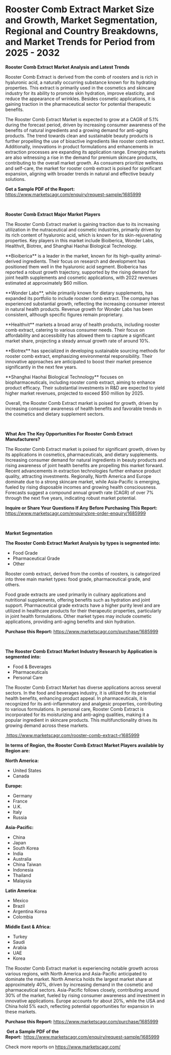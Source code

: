 <p><h1>Rooster Comb Extract Market Size and Growth, Market Segmentation, Regional and Country Breakdowns, and Market Trends for Period from 2025 -  2032</h1></p><p><strong>Rooster Comb Extract Market Analysis and Latest Trends</strong></p>
<p><p>Rooster Comb Extract is derived from the comb of roosters and is rich in hyaluronic acid, a naturally occurring substance known for its hydrating properties. This extract is primarily used in the cosmetics and skincare industry for its ability to promote skin hydration, improve elasticity, and reduce the appearance of wrinkles. Besides cosmetic applications, it is gaining traction in the pharmaceutical sector for potential therapeutic benefits.</p><p>The Rooster Comb Extract Market is expected to grow at a CAGR of 5.1% during the forecast period, driven by increasing consumer awareness of the benefits of natural ingredients and a growing demand for anti-aging products. The trend towards clean and sustainable beauty products is further propelling the use of bioactive ingredients like rooster comb extract. Additionally, innovations in product formulations and enhancements in extraction processes are expanding its application range. Emerging markets are also witnessing a rise in the demand for premium skincare products, contributing to the overall market growth. As consumers prioritize wellness and self-care, the market for rooster comb extract is poised for significant expansion, aligning with broader trends in natural and effective beauty solutions.</p></p>
<p><strong>Get a Sample PDF of the Report:&nbsp;</strong> <a href="https://www.marketscagr.com/enquiry/request-sample/1685999?utm_campaign=3018&utm_medium=2&utm_source=Github&utm_content=ia&utm_term=04042025&utm_id=rooster-comb-extract">https://www.marketscagr.com/enquiry/request-sample/1685999</a></p>
<p>&nbsp;</p>
<p><strong>Rooster Comb Extract Major Market Players</strong></p>
<p><p>The Rooster Comb Extract market is gaining traction due to its increasing utilization in the nutraceutical and cosmetic industries, primarily driven by its rich content of hyaluronic acid, which is known for its skin-rejuvenating properties. Key players in this market include Bioiberica, Wonder Labs, Healthvit, Biotrex, and Shanghai Haohai Biological Technology.</p><p>**Bioiberica** is a leader in the market, known for its high-quality animal-derived ingredients. Their focus on research and development has positioned them well in the hyaluronic acid segment. Bioiberica has reported a robust growth trajectory, supported by the rising demand for joint health supplements and cosmetic applications, with 2022 revenues estimated at approximately $60 million.</p><p>**Wonder Labs**, while primarily known for dietary supplements, has expanded its portfolio to include rooster comb extract. The company has experienced substantial growth, reflecting the increasing consumer interest in natural health products. Revenue growth for Wonder Labs has been consistent, although specific figures remain proprietary.</p><p>**Healthvit** markets a broad array of health products, including rooster comb extract, catering to various consumer needs. Their focus on affordability and accessibility has allowed them to capture a significant market share, projecting a steady annual growth rate of around 10%.</p><p>**Biotrex** has specialized in developing sustainable sourcing methods for rooster comb extract, emphasizing environmental responsibility. Their innovative approaches are anticipated to boost their market presence significantly in the next few years.</p><p>**Shanghai Haohai Biological Technology** focuses on biopharmaceuticals, including rooster comb extract, aiming to enhance product efficacy. Their substantial investments in R&D are expected to yield higher market revenues, projected to exceed $50 million by 2025.</p><p>Overall, the Rooster Comb Extract market is poised for growth, driven by increasing consumer awareness of health benefits and favorable trends in the cosmetics and dietary supplement sectors.</p></p>
<p>&nbsp;</p>
<p><strong>What Are The Key Opportunities For Rooster Comb Extract Manufacturers?</strong></p>
<p><p>The Rooster Comb Extract market is poised for significant growth, driven by its applications in cosmetics, pharmaceuticals, and dietary supplements. Increasing consumer demand for natural ingredients in beauty products and rising awareness of joint health benefits are propelling this market forward. Recent advancements in extraction technologies further enhance product quality, attracting investments. Regionally, North America and Europe dominate due to a strong skincare market, while Asia-Pacific is emerging, fueled by rising disposable incomes and growing health consciousness. Forecasts suggest a compound annual growth rate (CAGR) of over 7% through the next five years, indicating robust market potential.</p></p>
<p><strong>Inquire or Share Your Questions If Any Before Purchasing This Report:</strong> <a href="https://www.marketscagr.com/enquiry/pre-order-enquiry/1685999?utm_campaign=3018&utm_medium=2&utm_source=Github&utm_content=ia&utm_term=04042025&utm_id=rooster-comb-extract">https://www.marketscagr.com/enquiry/pre-order-enquiry/1685999</a></p>
<p>&nbsp;</p>
<p><strong>Market Segmentation</strong></p>
<p><strong>The Rooster Comb Extract Market Analysis by types is segmented into:</strong></p>
<p><ul><li>Food Grade</li><li>Pharmaceutical Grade</li><li>Other</li></ul></p>
<p><p>Rooster comb extract, derived from the combs of roosters, is categorized into three main market types: food grade, pharmaceutical grade, and others. </p><p>Food grade extracts are used primarily in culinary applications and nutritional supplements, offering benefits such as hydration and joint support. Pharmaceutical grade extracts have a higher purity level and are utilized in healthcare products for their therapeutic properties, particularly in joint health formulations. Other market types may include cosmetic applications, providing anti-aging benefits and skin hydration.</p></p>
<p><strong>Purchase this Report:&nbsp;</strong><a href="https://www.marketscagr.com/purchase/1685999?utm_campaign=3018&utm_medium=2&utm_source=Github&utm_content=ia&utm_term=04042025&utm_id=rooster-comb-extract">https://www.marketscagr.com/purchase/1685999</a></p>
<p>&nbsp;</p>
<p><strong>The Rooster Comb Extract Market Industry Research by Application is segmented into:</strong></p>
<p><ul><li>Food & Beverages</li><li>Pharmaceuticals</li><li>Personal Care</li></ul></p>
<p><p>The Rooster Comb Extract Market has diverse applications across several sectors. In the food and beverages industry, it is utilized for its potential health benefits, enhancing product appeal. In pharmaceuticals, it is recognized for its anti-inflammatory and analgesic properties, contributing to various formulations. In personal care, Rooster Comb Extract is incorporated for its moisturizing and anti-aging qualities, making it a popular ingredient in skincare products. This multifunctionality drives its growing demand across these markets.</p></p>
<p><a href="https://www.marketscagr.com/rooster-comb-extract-r1685999?utm_campaign=3018&utm_medium=2&utm_source=Github&utm_content=ia&utm_term=04042025&utm_id=rooster-comb-extract">&nbsp;https://www.marketscagr.com/rooster-comb-extract-r1685999</a></p>
<p><strong>In terms of Region, the Rooster Comb Extract Market Players available by Region are:</strong></p>
<p>
    <p> <strong> North America: </strong>
        <ul>
            <li>United States</li>
            <li>Canada</li>
        </ul>
        </p> 
    <p> <strong> Europe: </strong>
        <ul>
            <li>Germany</li>
            <li>France</li>
            <li>U.K.</li>
            <li>Italy</li>
            <li>Russia</li>
        </ul>
        </p> 
    <p> <strong> Asia-Pacific: </strong>
        <ul>
            <li>China</li>
            <li>Japan</li>
            <li>South Korea</li>
            <li>India</li>
            <li>Australia</li>
            <li>China Taiwan</li>
            <li>Indonesia</li>
            <li>Thailand</li>
            <li>Malaysia</li>
        </ul>
        </p> 
    <p> <strong> Latin America: </strong>
        <ul>
            <li>Mexico</li>
            <li>Brazil</li>
            <li>Argentina Korea</li>
            <li>Colombia</li>
        </ul>
        </p> 
    <p> <strong> Middle East & Africa: </strong>
        <ul>
            <li>Turkey</li>
            <li>Saudi</li>
            <li>Arabia</li>
            <li>UAE</li>
            <li>Korea</li>
        </ul>
    </p>
    </p>
<p><p>The Rooster Comb Extract market is experiencing notable growth across various regions, with North America and Asia-Pacific anticipated to dominate the market. North America holds the largest market share at approximately 40%, driven by increasing demand in the cosmetic and pharmaceutical sectors. Asia-Pacific follows closely, contributing around 30% of the market, fueled by rising consumer awareness and investment in innovative applications. Europe accounts for about 20%, while the USA and China hold 5% each, reflecting potential opportunities for expansion in these markets.</p></p>
<p><strong>Purchase this Report: </strong><a href="https://www.marketscagr.com/purchase/1685999?utm_campaign=3018&utm_medium=2&utm_source=Github&utm_content=ia&utm_term=04042025&utm_id=rooster-comb-extract">https://www.marketscagr.com/purchase/1685999</a></p>
<p>&nbsp;<strong>Get a Sample PDF of the Report:&nbsp;&nbsp;</strong><a href="https://www.marketscagr.com/enquiry/request-sample/1685999?utm_campaign=3018&utm_medium=2&utm_source=Github&utm_content=ia&utm_term=04042025&utm_id=rooster-comb-extract">https://www.marketscagr.com/enquiry/request-sample/1685999</a></p>
<p><strong></strong></p>
<p>Check more reports on <a href="https://www.marketscagr.com/?utm_campaign=3018&utm_medium=2&utm_source=Github&utm_content=ia&utm_term=04042025&utm_id=rooster-comb-extract">https://www.marketscagr.com/</a></p>